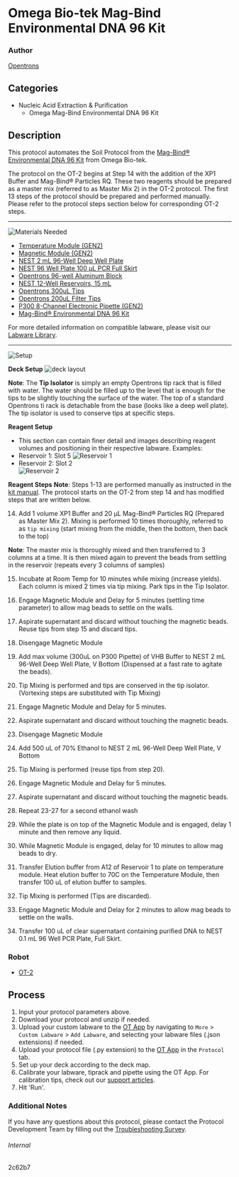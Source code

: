 # Omega Bio-tek Mag-Bind Environmental DNA 96 Kit

### Author
[Opentrons](https://opentrons.com/)

## Categories
* Nucleic Acid Extraction & Purification
    * Omega Mag-Bind Environmental DNA 96 Kit

## Description
This protocol automates the Soil Protocol from the [Mag-Bind® Environmental DNA 96 Kit](https://www.omegabiotek.com/product/mag-bind-environmental-dna-kit/?cn-reloaded=1) from Omega Bio-tek.

The protocol on the OT-2 begins at Step 14 with the addition of the XP1 Buffer and Mag-Bind® Particles RQ. These two reagents should be prepared as a master mix (referred to as Master Mix 2) in the OT-2 protocol. The first 13 steps of the protocol should be prepared and performed manually. Please refer to the protocol steps section below for corresponding OT-2 steps.

---
![Materials Needed](https://s3.amazonaws.com/opentrons-protocol-library-website/custom-README-images/001-General+Headings/materials.png)

* [Temperature Module (GEN2)](https://shop.opentrons.com/collections/hardware-modules/products/tempdeck)
* [Magnetic Module (GEN2)](https://shop.opentrons.com/collections/hardware-modules/products/magdeck)
* [NEST 2 mL 96-Well Deep Well Plate](https://shop.opentrons.com/collections/lab-plates/products/nest-0-2-ml-96-well-deep-well-plate-v-bottom)
* [NEST 96 Well Plate 100 µL PCR Full Skirt](https://shop.opentrons.com/collections/lab-plates/products/nest-0-1-ml-96-well-pcr-plate-full-skirt)
* [Opentrons 96-well Aluminum Block](https://shop.opentrons.com/collections/racks-and-adapters/products/aluminum-block-set)
* [NEST 12-Well Reservoirs, 15 mL](https://shop.opentrons.com/collections/reservoirs/products/nest-12-well-reservoir-15-ml)
* [Opentrons 300uL Tips](https://shop.opentrons.com/collections/opentrons-tips/products/opentrons-300ul-tips)
* [Opentrons 200uL Filter Tips](https://shop.opentrons.com/collections/opentrons-tips/products/opentrons-200ul-filter-tips)
* [P300 8-Channel Electronic Pipette (GEN2)](https://shop.opentrons.com/collections/ot-2-robot/products/8-channel-electronic-pipette?variant=5984202489885)
* [Mag-Bind® Environmental DNA 96 Kit](https://www.omegabiotek.com/product/mag-bind-environmental-dna-kit/?cn-reloaded=1)

For more detailed information on compatible labware, please visit our [Labware Library](https://labware.opentrons.com/).

---
![Setup](https://s3.amazonaws.com/opentrons-protocol-library-website/custom-README-images/001-General+Headings/Setup.png)

**Deck Setup**
![deck layout](https://opentrons-protocol-library-website.s3.amazonaws.com/custom-README-images/2c62b7/MagBind_Environment_Layout_New.png)

**Note**: The **Tip Isolator** is simply an empty Opentrons tip rack that is filled with water. The water should be filled up to the level that is enough for the tips to be slightly touching the surface of the water. The top of a standard Opentrons ti rack is detachable from the base (looks like a deep well plate). The tip isolator is used to conserve tips at specific steps.

**Reagent Setup**

* This section can contain finer detail and images describing reagent volumes and positioning in their respective labware. Examples:
* Reservoir 1: Slot 5
![Reservoir 1](https://opentrons-protocol-library-website.s3.amazonaws.com/custom-README-images/2c62b7/res1_20210623.png)
* Reservoir 2: Slot 2  
![Reservoir 2](https://opentrons-protocol-library-website.s3.amazonaws.com/custom-README-images/2c62b7/res2_20210623.png)

**Reagent Steps**
**Note**: Steps 1-13 are performed manually as instructed in the [kit manual](https://ensur.omegabio.com/ensur/contentAction.aspx?key=Production.4023.S2R4E1A3.20190920.67.4679917). The protocol starts on the OT-2 from step 14 and has modified steps that are written below.

14. Add 1 volume XP1 Buffer and 20 µL Mag-Bind® Particles RQ (Prepared as Master Mix 2). Mixing is performed 10 times thoroughly, referred to as `tip mixing` (start mixing from the middle, then the bottom, then back to the top)

**Note**: The master mix is thoroughly mixed and then transferred to 3 columns at a time. It is then mixed again to prevent the beads from settling in the reservoir (repeats every 3 columns of samples)

15. Incubate at Room Temp for 10 minutes while mixing (increase yields). Each column is mixed 2 times via tip mixing. Park tips in the Tip Isolator.

16. Engage Magnetic Module and Delay for 5 minutes (settling time parameter) to allow mag beads to settle on the walls. 

17. Aspirate supernatant and discard without touching the magnetic beads. Reuse tips from step 15 and discard tips.

18. Disengage Magnetic Module

19. Add max volume (300uL on P300 Pipette) of VHB Buffer to NEST 2 mL 96-Well Deep Well Plate, V Bottom (Dispensed at a fast rate to agitate the beads).

20. Tip Mixing is performed and tips are conserved in the tip isolator. (Vortexing steps are substituted with Tip Mixing)

21. Engage Magnetic Module and Delay for 5 minutes.

22. Aspirate supernatant and discard without touching the magnetic beads.

23. Disengage Magnetic Module

24. Add 500 uL of 70% Ethanol to NEST 2 mL 96-Well Deep Well Plate, V Bottom

25. Tip Mixing is performed (reuse tips from step 20).

26. Engage Magnetic Module and Delay for 5 minutes.

27. Aspirate supernatant and discard without touching the magnetic beads. 

28. Repeat 23-27 for a second ethanol wash

29. While the plate is on top of the Magnetic Module and is engaged, delay 1 minute and then remove any liquid.

30. While Magnetic Module is engaged, delay for 10 minutes to allow mag beads to dry.

31. Transfer Elution buffer from A12 of Reservoir 1 to plate on temperature module. Heat elution buffer to 70C on the Temperature Module, then transfer 100 uL of elution buffer to samples.

32. Tip Mixing is performed (Tips are discarded).

33. Engage Magnetic Module and Delay for 2 minutes to allow mag beads to settle on the walls.

34. Transfer 100 uL of  clear supernatant containing purified DNA to NEST 0.1 mL 96 Well PCR Plate, Full Skirt.

### Robot
* [OT-2](https://opentrons.com/ot-2)

## Process
1. Input your protocol parameters above.
2. Download your protocol and unzip if needed.
3. Upload your custom labware to the [OT App](https://opentrons.com/ot-app) by navigating to `More` > `Custom Labware` > `Add Labware`, and selecting your labware files (.json extensions) if needed.
4. Upload your protocol file (.py extension) to the [OT App](https://opentrons.com/ot-app) in the `Protocol` tab.
5. Set up your deck according to the deck map.
6. Calibrate your labware, tiprack and pipette using the OT App. For calibration tips, check out our [support articles](https://support.opentrons.com/en/collections/1559720-guide-for-getting-started-with-the-ot-2).
7. Hit 'Run'.

### Additional Notes

If you have any questions about this protocol, please contact the Protocol Development Team by filling out the [Troubleshooting Survey](https://protocol-troubleshooting.paperform.co/).

###### Internal
2c62b7